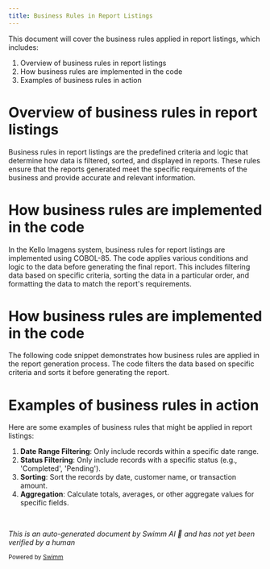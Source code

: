 ```yaml
---
title: Business Rules in Report Listings
---
```

This document will cover the business rules applied in report listings, which includes:

1. Overview of business rules in report listings
2. How business rules are implemented in the code
3. Examples of business rules in action

# Overview of business rules in report listings

Business rules in report listings are the predefined criteria and logic that determine how data is filtered, sorted, and displayed in reports. These rules ensure that the reports generated meet the specific requirements of the business and provide accurate and relevant information.

# How business rules are implemented in the code

In the Kello Imagens system, business rules for report listings are implemented using COBOL-85. The code applies various conditions and logic to the data before generating the final report. This includes filtering data based on specific criteria, sorting the data in a particular order, and formatting the data to match the report's requirements.

# How business rules are implemented in the code

The following code snippet demonstrates how business rules are applied in the report generation process. The code filters the data based on specific criteria and sorts it before generating the report.

# Examples of business rules in action

Here are some examples of business rules that might be applied in report listings:

1. **Date Range Filtering**: Only include records within a specific date range.
2. **Status Filtering**: Only include records with a specific status (e.g., 'Completed', 'Pending').
3. **Sorting**: Sort the records by date, customer name, or transaction amount.
4. **Aggregation**: Calculate totals, averages, or other aggregate values for specific fields.

&nbsp;

*This is an auto-generated document by Swimm AI 🌊 and has not yet been verified by a human*

<SwmMeta version="3.0.0" repo-id="Z2l0aHViJTNBJTNBa2VsbG8lM0ElM0Fzd2ltbWlv" repo-name="kello"><sup>Powered by [Swimm](/)</sup></SwmMeta>
